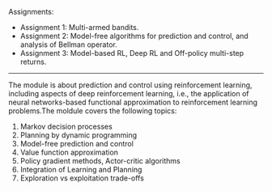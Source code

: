 Assignments:

* Assignment 1: Multi-armed bandits.
* Assignment 2: Model-free algorithms for prediction and control, and analysis of Bellman operator.
* Assignment 3: Model-based RL, Deep RL and Off-policy multi-step returns.

__________________________

The module is about prediction and control using reinforcement learning, including aspects of deep reinforcement learning, i.e., the application of neural networks-based functional approximation to reinforcement learning problems.The moldule covers the following topics:

1. Markov decision processes
2. Planning by dynamic programming
3. Model-free prediction and control
4. Value function approximation
5. Policy gradient methods, Actor-critic algorithms
6. Integration of Learning and Planning
7. Exploration vs exploitation trade-offs
